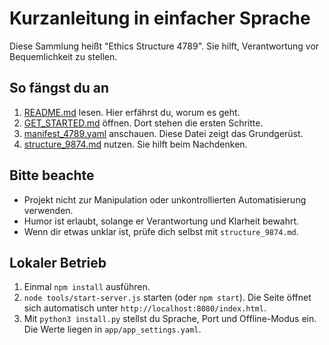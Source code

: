 # Kurzanleitung in einfacher Sprache

Diese Sammlung heißt "Ethics Structure 4789". Sie hilft, Verantwortung vor Bequemlichkeit zu stellen.

## So fängst du an

1. [README.md](../README.md) lesen. Hier erfährst du, worum es geht.
2. [GET_STARTED.md](GET_STARTED.md) öffnen. Dort stehen die ersten Schritte.
3. [manifest_4789.yaml](../manifests/manifest_4789.yaml) anschauen. Diese Datei zeigt das Grundgerüst.
4. [structure_9874.md](../ethics_modules/structure_9874.md) nutzen. Sie hilft beim Nachdenken.

## Bitte beachte

- Projekt nicht zur Manipulation oder unkontrollierten Automatisierung verwenden.
- Humor ist erlaubt, solange er Verantwortung und Klarheit bewahrt.
- Wenn dir etwas unklar ist, prüfe dich selbst mit `structure_9874.md`.

## Lokaler Betrieb

1. Einmal `npm install` ausführen.
2. `node tools/start-server.js` starten (oder `npm start`). Die Seite öffnet sich automatisch unter `http://localhost:8080/index.html`.
3. Mit `python3 install.py` stellst du Sprache, Port und Offline-Modus ein. Die Werte liegen in `app/app_settings.yaml`.
